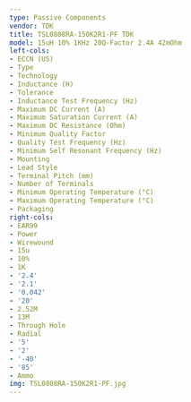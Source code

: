 ```yaml
---
type: Passive Components
vendor: TDK
title: TSL0808RA-150K2R1-PF TDK
model: 15uH 10% 1KHz 20Q-Factor 2.4A 42mOhm
left-cols:
- ECCN (US)
- Type
- Technology
- Inductance (H)
- Tolerance
- Inductance Test Frequency (Hz)
- Maximum DC Current (A)
- Maximum Saturation Current (A)
- Maximum DC Resistance (Ohm)
- Minimum Quality Factor
- Quality Test Frequency (Hz)
- Minimum Self Resonant Frequency (Hz)
- Mounting
- Lead Style
- Terminal Pitch (mm)
- Number of Terminals
- Minimum Operating Temperature (°C)
- Maximum Operating Temperature (°C)
- Packaging
right-cols:
- EAR99
- Power
- Wirewound
- 15u
- 10%
- 1K
- '2.4'
- '2.1'
- '0.042'
- '20'
- 2.52M
- 13M
- Through Hole
- Radial
- '5'
- '2'
- '-40'
- '85'
- Ammo
img: TSL0808RA-150K2R1-PF.jpg
---
```

